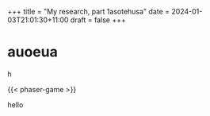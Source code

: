 +++
title = "My research, part 1asotehusa"
date = 2024-01-03T21:01:30+11:00
draft = false
+++

# auoeua

h


{{< phaser-game >}}

hello

